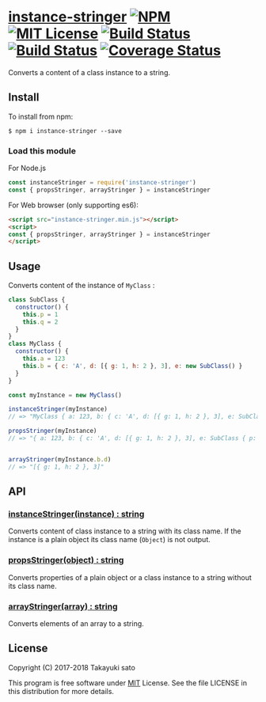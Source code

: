 # [instance-stringer][repo-url] [![NPM][npm-img]][npm-url] [![MIT License][mit-img]][mit-url] [![Build Status][travis-img]][travis-url] [![Build Status][appveyor-img]][appveyor-url] [![Coverage Status][coverage-img]][coverage-url]

Converts a content of a class instance to a string.

## Install

To install from npm:

```
$ npm i instance-stringer --save
```

### Load this module

For Node.js

```js
const instanceStringer = require('instance-stringer')
const { propsStringer, arrayStringer } = instanceStringer
```

For Web browser (only supporting es6):

```html
<script src="instance-stringer.min.js"></script>
<script>
const { propsStringer, arrayStringer } = instanceStringer
</script>
```

## Usage

Converts content of the instance of `MyClass` :

```js
class SubClass {
  constructor() {
    this.p = 1
    this.q = 2
  }
}
class MyClass {
  constructor() {
    this.a = 123
    this.b = { c: 'A', d: [{ g: 1, h: 2 }, 3], e: new SubClass() }
  }
}

const myInstance = new MyClass()

instanceStringer(myInstance)
// => "MyClass { a: 123, b: { c: 'A', d: [{ g: 1, h: 2 }, 3], e: SubClass { p: 1, q: 2 } } }"

propsStringer(myInstance)
// => "{ a: 123, b: { c: 'A', d: [{ g: 1, h: 2 }, 3], e: SubClass { p: 1, q: 2 } } }"


arrayStringer(myInstance.b.d)
// => "[{ g: 1, h: 2 }, 3]"
```

## API

### <u>instanceStringer(instance) : string</u>

Converts content of class instance to a string with its class name.
If the instance is a plain object its class name (`Object`) is not output.

### <u>propsStringer(object) : string</u>

Converts properties of a plain object or a class instance to a string  without its class name.

### <u>arrayStringer(array) : string</u>

Converts elements of an array to a string.


## License

Copyright (C) 2017-2018 Takayuki sato

This program is free software under [MIT][mit-url] License.
See the file LICENSE in this distribution for more details.

[repo-url]: https://github.com/sttk/instance-stringer/
[npm-img]: https://img.shields.io/badge/npm-v1.0.0-blue.svg
[npm-url]: https://www.npmjs.org/package/instance-stringer/
[mit-img]: https://img.shields.io/badge/license-MIT-green.svg
[mit-url]: https://opensource.org/license.MIT
[travis-img]: https://travis-ci.org/sttk/instance-stringer.svg?branch=master
[travis-url]: https://travis-ci.org/sttk/instance-stringer
[appveyor-img]: https://ci.appveyor.com/api/projects/status/github/sttk/instance-stringer?branch=master&svg=true
[appveyor-url]: https://ci.appveyor.com/project/sttk/instance-stringer
[coverage-img]: https://coveralls.io/repos/github/sttk/instance-stringer/badge.svg?branch=master
[coverage-url]: https://coveralls.io/github/sttk/instance-stringer?branch=master

